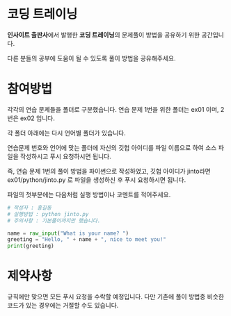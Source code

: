 # 코딩 트레이닝

**인사이트 출판사**에서 발행한 **코딩 트레이닝**의 문제풀이 방법을 공유하기 위한 공간입니다.

다른 분들의 공부에 도움이 될 수 있도록 풀이 방법을 공유해주세요.


# 참여방법

각각의 연습 문제들을 폴더로 구분했습니다. 연습 문제 1번을 위한 폴더는 ex01 이며, 2번은 ex02 입니다.

각 폴더 아래에는 다시 언어별 폴더가 있습니다. 

연습문제 번호와 언어에 맞는 폴더에 자신의 깃헙 아이디를 파일 이름으로 하여 소스 파일을 작성하시고 푸시 요청하시면 됩니다.

즉, 연습 문제 1번의 풀이 방법을 파이썬으로 작성하였고, 깃헙 아이디가 jinto라면 ex01/python/jinto.py 로 파일을 생성하신 후 푸시 요청하시면 됩니다.

파일의 첫부분에는 다음처럼 실행 방법이나 코멘트를 적어주세요. 

```python
# 작성자 : 홍길동
# 실행방법 : python jinto.py
# 주의사항 : 기본풀이까지만 했습니다.

name = raw_input("What is your name? ")
greeting = "Hello, " + name + ", nice to meet you!"
print(greeting)
```

# 제약사항 
규칙에만 맞으면 모든 푸시 요청을 수락할 예정입니다. 다만 기존에 풀이 방법중 비슷한 코드가 있는 경우에는 거절할 수도 있습니다.
